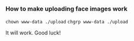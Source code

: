 ### How to make uploading face images work

`chown www-data ./upload`
`chgrp www-data ./upload` 

It will work. Good luck!